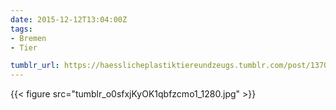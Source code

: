 ```yaml
---
date: 2015-12-12T13:04:00Z
tags:
- Bremen
- Tier

tumblr_url: https://haesslicheplastiktiereundzeugs.tumblr.com/post/137084405872
---
```

{{< figure src="tumblr_o0sfxjKyOK1qbfzcmo1_1280.jpg" >}}
